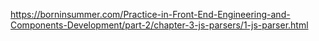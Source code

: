 https://borninsummer.com/Practice-in-Front-End-Engineering-and-Components-Development/part-2/chapter-3-js-parsers/1-js-parser.html
